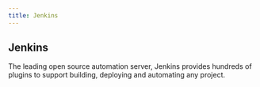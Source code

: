 ```yaml
---
title: Jenkins
---
```


## Jenkins
The leading open source automation server, Jenkins provides hundreds of plugins to support building, 
deploying and automating any project.
